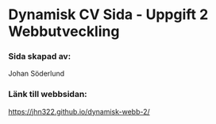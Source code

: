 # Dynamisk CV Sida - Uppgift 2 Webbutveckling

### Sida skapad av:

Johan Söderlund

### Länk till webbsidan:

https://jhn322.github.io/dynamisk-webb-2/

<!-- Remove classes for work and school in cv.css as they are depricated -->
<!-- Add more description to readme about this webpage and project -->
<!-- Update look on other pages -->
<!-- Portfolio: Style the images left, right, left, right and smaller images  -->
<!-- Dark mode? -->
<!-- Main: dont shrink just change with @media -->
<!-- Gissa numret: Reset knapp, stänga av gissa knapp -->
<!-- Planet bakgrunder, längre bort per sida? -->

<!-- project länkar till rätt sida -->
<!-- ta bort cursor pointer på cv sida -->
<!-- project cards on main page become darker/lighter on hover, decrease not on hover -->
<!-- project cards "zoom out" on hover -->
